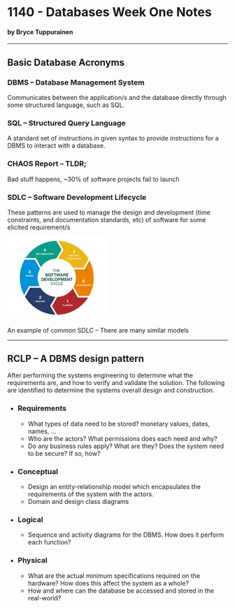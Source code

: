 # 1140 - Databases Week One Notes
#### by Bryce Tuppurainen
<hr>

## Basic Database Acronyms

### DBMS – Database Management System
Communicates between the application/s and the database directly through some structured language, such as SQL.

### SQL – Structured Query Language

A standard set of instructions in given syntax to provide instructions for a DBMS to interact with a database.

### CHAOS Report – TLDR;

Bad stuff happens, ~30% of software projects fail to launch

### SDLC – Software Development Lifecycle

These patterns are used to manage the design and development (time constraints, and documentation standards, etc) of software for some elicited requirement/s

<img src="sdlc_wk1.png" style="width: 45%;">

An example of common SDLC – There are many similar models
<hr/>

## RCLP – A DBMS design pattern

After performing the systems engineering to determine what the requirements are, and how to verify and validate the solution. The following are identified to determine the systems overall design and construction.

- ### Requirements
    - What types of data need to be stored? monetary values, dates, names, …
    - Who are the actors? What permissions does each need and why?
    - Do any business rules apply? What are they? Does the system need to be secure? If so, how?

- ### Conceptual

    - Design an entity-relationship model which encapsulates the requirements of the system with the actors.
    - Domain and design class diagrams

- ### Logical
    - Sequence and activity diagrams for the DBMS. How does it perform each function?

- ### Physical
    - What are the actual minimum specifications required on the hardware? How does this affect the system as a whole?
    - How and where can the database be accessed and stored in the real-world?
